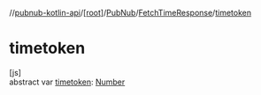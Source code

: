 //[pubnub-kotlin-api](../../../../index.md)/[[root]](../../index.md)/[PubNub](../index.md)/[FetchTimeResponse](index.md)/[timetoken](timetoken.md)

# timetoken

[js]\
abstract var [timetoken](timetoken.md): [Number](https://kotlinlang.org/api/latest/jvm/stdlib/kotlin-stdlib/kotlin/-number/index.html)
